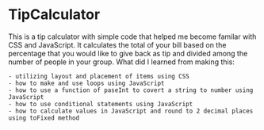 # TipCalculator
This is a tip calculator with simple code that helped me become familar with CSS and JavaScript. It calculates the total of your bill based on the percentage that you would like to give back as tip and divided among the number of people in your group. What did I learned from making this:

    - utilizing layout and placement of items using CSS
    - how to make and use loops using JavaScript
    - how to use a function of paseInt to covert a string to number using JavaScript
    - how to use conditional statements using JavaScript
    - how to calculate values in JavaScript and round to 2 decimal places using toFixed method

